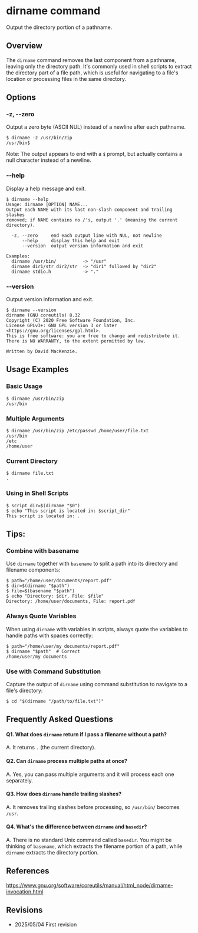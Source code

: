 # dirname command

Output the directory portion of a pathname.

## Overview

The `dirname` command removes the last component from a pathname, leaving only the directory path. It's commonly used in shell scripts to extract the directory part of a file path, which is useful for navigating to a file's location or processing files in the same directory.

## Options

### **-z, --zero**

Output a zero byte (ASCII NUL) instead of a newline after each pathname.

```console
$ dirname -z /usr/bin/zip
/usr/bin$
```

Note: The output appears to end with a `$` prompt, but actually contains a null character instead of a newline.

### **--help**

Display a help message and exit.

```console
$ dirname --help
Usage: dirname [OPTION] NAME...
Output each NAME with its last non-slash component and trailing slashes
removed; if NAME contains no /'s, output '.' (meaning the current directory).

  -z, --zero     end each output line with NUL, not newline
      --help     display this help and exit
      --version  output version information and exit

Examples:
  dirname /usr/bin/          -> "/usr"
  dirname dir1/str dir2/str  -> "dir1" followed by "dir2"
  dirname stdio.h            -> "."
```

### **--version**

Output version information and exit.

```console
$ dirname --version
dirname (GNU coreutils) 8.32
Copyright (C) 2020 Free Software Foundation, Inc.
License GPLv3+: GNU GPL version 3 or later <https://gnu.org/licenses/gpl.html>.
This is free software: you are free to change and redistribute it.
There is NO WARRANTY, to the extent permitted by law.

Written by David MacKenzie.
```

## Usage Examples

### Basic Usage

```console
$ dirname /usr/bin/zip
/usr/bin
```

### Multiple Arguments

```console
$ dirname /usr/bin/zip /etc/passwd /home/user/file.txt
/usr/bin
/etc
/home/user
```

### Current Directory

```console
$ dirname file.txt
.
```

### Using in Shell Scripts

```console
$ script_dir=$(dirname "$0")
$ echo "This script is located in: $script_dir"
This script is located in: .
```

## Tips:

### Combine with basename

Use `dirname` together with `basename` to split a path into its directory and filename components:

```console
$ path="/home/user/documents/report.pdf"
$ dir=$(dirname "$path")
$ file=$(basename "$path")
$ echo "Directory: $dir, File: $file"
Directory: /home/user/documents, File: report.pdf
```

### Always Quote Variables

When using `dirname` with variables in scripts, always quote the variables to handle paths with spaces correctly:

```console
$ path="/home/user/my documents/report.pdf"
$ dirname "$path"  # Correct
/home/user/my documents
```

### Use with Command Substitution

Capture the output of `dirname` using command substitution to navigate to a file's directory:

```console
$ cd "$(dirname "/path/to/file.txt")"
```

## Frequently Asked Questions

#### Q1. What does `dirname` return if I pass a filename without a path?
A. It returns `.` (the current directory).

#### Q2. Can `dirname` process multiple paths at once?
A. Yes, you can pass multiple arguments and it will process each one separately.

#### Q3. How does `dirname` handle trailing slashes?
A. It removes trailing slashes before processing, so `/usr/bin/` becomes `/usr`.

#### Q4. What's the difference between `dirname` and `basedir`?
A. There is no standard Unix command called `basedir`. You might be thinking of `basename`, which extracts the filename portion of a path, while `dirname` extracts the directory portion.

## References

https://www.gnu.org/software/coreutils/manual/html_node/dirname-invocation.html

## Revisions

- 2025/05/04 First revision